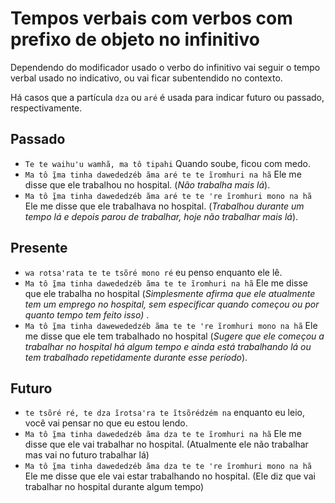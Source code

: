 # Tempos verbais com verbos com prefixo de objeto no infinitivo

Dependendo do modificador usado o verbo do infinitivo vai seguir o tempo verbal usado no indicativo, ou vai ficar subentendido no contexto.

Há casos que a partícula `dza` ou `aré` é usada para indicar futuro ou passado, respectivamente.

## Passado

- `Te te waihuꞌu wamhã, ma tô tipahi` Quando soube, ficou com medo.
- `Ma tô ĩ̱ma tinha dawededzéb ãma aré te te ĩromhuri na hã` Ele me disse que ele trabalhou no hospital. (_Não trabalha mais lá_).
- `Ma tô ĩ̱ma tinha dawededzéb ãma aré te te ꞌre ĩromhuri mono na hã` Ele me disse que ele trabalhava no hospital. (_Trabalhou durante um tempo lá e depois parou de trabalhar, hoje não trabalhar mais lá_).

## Presente

- `wa rotsaꞌrata te te tsõré mono ré` eu penso enquanto ele lê.
- `Ma tô ĩ̱ma tinha dawededzéb ãma te te ĩromhuri na hã` Ele me disse que ele trabalha no hospital (_Simplesmente afirma que ele atualmente tem um emprego no hospital, sem especificar quando começou ou por quanto tempo tem feito isso)_ .
- `Ma tô ĩ̱ma tinha dawewededzéb ãma te te ꞌre ĩromhuri mono na hã` Ele me disse que ele tem trabalhado no hospital (_Sugere que ele começou a trabalhar no hospital há algum tempo e ainda está trabalhando lá ou tem trabalhado repetidamente durante esse período_).

## Futuro

- `te tsõré ré, te dza ĩrotsaꞌra te ĩtsõrédzém na` enquanto eu leio, você vai pensar no que eu estou lendo.
- `Ma tô ĩ̱ma tinha dawededzéb ãma dza te te ĩromhuri na hã` Ele me disse que ele vai trabalhar no hospital. (Atualmente ele não trabalhar mas vai no futuro trabalhar lá)
- `Ma tô ĩ̱ma tinha dawededzéb ãma dza te te ꞌre ĩromhuri mono na hã` Ele me disse que ele vai estar trabalhando no hospital. (Ele diz que vai trabalhar no hospital durante algum tempo)
